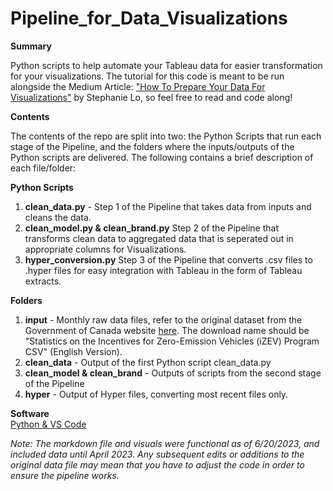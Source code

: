 # Pipeline_for_Data_Visualizations

**Summary** <br />

Python scripts to help automate your Tableau data for easier transformation for your visualizations. The tutorial for this code is meant to be run alongside the Medium Article: ["How To Prepare Your Data For Visualizations"](https://medium.com/towards-data-science/how-to-prepare-your-data-for-visualizations-94e33473f70b) by Stephanie Lo, so feel free to read and code along!  

**Contents** <br />

The contents of the repo are split into two: the Python Scripts that run each stage of the Pipeline, and the folders where the inputs/outputs of the Python scripts are delivered. The following contains a brief description of each file/folder: 

**Python Scripts** <br />
1. **clean_data.py** - Step 1 of the Pipeline that takes data from inputs and cleans the data.
2. **clean_model.py & clean_brand.py** Step 2 of the Pipeline that transforms clean data to aggregated data that is seperated out in appropriate columns for Visualizations.
3. **hyper_conversion.py** Step 3 of the Pipeline that converts .csv files to .hyper files for easy integration with Tableau in the form of Tableau extracts. 

**Folders** <br />

1. **input** - Monthly raw data files, refer to the original dataset from the Government of Canada website [here](https://open.canada.ca/data/en/dataset/42986a95-be23-436e-af15-7c6bf292a2e1). The download name should be "Statistics on the Incentives for Zero-Emission Vehicles (iZEV) Program CSV" (English Version). 
2. **clean_data** - Output of the first Python script clean_data.py
3. **clean_model & clean_brand** - Outputs of scripts from the second stage of the Pipeline
4. **hyper** - Output of Hyper files, converting most recent files only. 

**Software** <br />
[Python & VS Code](https://code.visualstudio.com/download)

*Note: The markdown file and visuals were functional as of 6/20/2023, and included data until April 2023. Any subsequent edits or additions to the original data file may mean that you have to adjust the code in order to ensure the pipeline works.*
